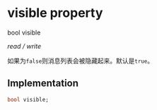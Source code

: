 


# visible property







bool visible
  
_<span class="feature">read / write</span>_



<p>如果为<code>false</code>则消息列表会被隐藏起来。默认是<code>true</code>。</p>



## Implementation

```dart
bool visible;
```







